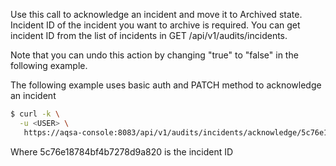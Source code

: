 Use this call to acknowledge an incident and move it to Archived state. 
Incident ID of the incident you want to archive is required.
You can get incident ID from the list of incidents in GET /api/v1/audits/incidents. 

Note that you can undo this action by changing "true" to "false" in the following example. 

The following example uses basic auth and PATCH method to acknowledge an incident

```bash
$ curl -k \
  -u <USER> \
   https://aqsa-console:8083/api/v1/audits/incidents/acknowledge/5c76e18784bf4b7278d9a820 -d '{"acknowledged":true}'
```

Where 5c76e18784bf4b7278d9a820 is the incident ID

